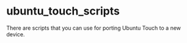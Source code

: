 # ubuntu_touch_scripts
There are scripts that you can use for porting Ubuntu Touch to a new device.
